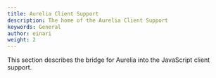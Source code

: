```yaml
---
title: Aurelia Client Support
description: The home of the Aurelia Client Support
keywords: General
author: einari
weight: 2
---
```


This section describes the bridge for Aurelia into the JavaScript client support.
